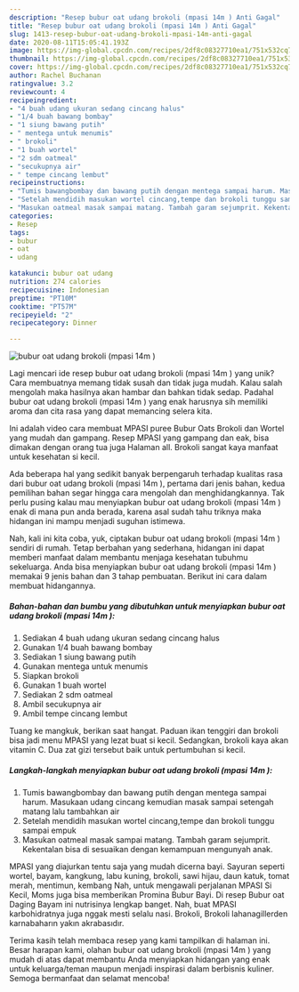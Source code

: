 ```yaml
---
description: "Resep bubur oat udang brokoli (mpasi 14m ) Anti Gagal"
title: "Resep bubur oat udang brokoli (mpasi 14m ) Anti Gagal"
slug: 1413-resep-bubur-oat-udang-brokoli-mpasi-14m-anti-gagal
date: 2020-08-11T15:05:41.193Z
image: https://img-global.cpcdn.com/recipes/2df8c08327710ea1/751x532cq70/bubur-oat-udang-brokoli-mpasi-14m-foto-resep-utama.jpg
thumbnail: https://img-global.cpcdn.com/recipes/2df8c08327710ea1/751x532cq70/bubur-oat-udang-brokoli-mpasi-14m-foto-resep-utama.jpg
cover: https://img-global.cpcdn.com/recipes/2df8c08327710ea1/751x532cq70/bubur-oat-udang-brokoli-mpasi-14m-foto-resep-utama.jpg
author: Rachel Buchanan
ratingvalue: 3.2
reviewcount: 4
recipeingredient:
- "4 buah udang ukuran sedang cincang halus"
- "1/4 buah bawang bombay"
- "1 siung bawang putih"
- " mentega untuk menumis"
- " brokoli"
- "1 buah wortel"
- "2 sdm oatmeal"
- "secukupnya air"
- " tempe cincang lembut"
recipeinstructions:
- "Tumis bawangbombay dan bawang putih dengan mentega sampai harum. Masukaan udang cincang kemudian masak sampai setengah matang lalu tambahkan air"
- "Setelah mendidih masukan wortel cincang,tempe dan brokoli tunggu sampai empuk"
- "Masukan oatmeal masak sampai matang. Tambah garam sejumprit. Kekentalan bisa di sesuaikan dengan kemampuan mengunyah anak."
categories:
- Resep
tags:
- bubur
- oat
- udang

katakunci: bubur oat udang 
nutrition: 274 calories
recipecuisine: Indonesian
preptime: "PT10M"
cooktime: "PT57M"
recipeyield: "2"
recipecategory: Dinner

---
```



![bubur oat udang brokoli (mpasi 14m )](https://img-global.cpcdn.com/recipes/2df8c08327710ea1/751x532cq70/bubur-oat-udang-brokoli-mpasi-14m-foto-resep-utama.jpg)

Lagi mencari ide resep bubur oat udang brokoli (mpasi 14m ) yang unik? Cara membuatnya memang tidak susah dan tidak juga mudah. Kalau salah mengolah maka hasilnya akan hambar dan bahkan tidak sedap. Padahal bubur oat udang brokoli (mpasi 14m ) yang enak harusnya sih memiliki aroma dan cita rasa yang dapat memancing selera kita.

Ini adalah video cara membuat MPASI puree Bubur Oats Brokoli dan Wortel yang mudah dan gampang. Resep MPASI yang gampang dan eak, bisa dimakan dengan orang tua juga Halaman all. Brokoli sangat kaya manfaat untuk kesehatan si kecil.

Ada beberapa hal yang sedikit banyak berpengaruh terhadap kualitas rasa dari bubur oat udang brokoli (mpasi 14m ), pertama dari jenis bahan, kedua pemilihan bahan segar hingga cara mengolah dan menghidangkannya. Tak perlu pusing kalau mau menyiapkan bubur oat udang brokoli (mpasi 14m ) enak di mana pun anda berada, karena asal sudah tahu triknya maka hidangan ini mampu menjadi suguhan istimewa.


Nah, kali ini kita coba, yuk, ciptakan bubur oat udang brokoli (mpasi 14m ) sendiri di rumah. Tetap berbahan yang sederhana, hidangan ini dapat memberi manfaat dalam membantu menjaga kesehatan tubuhmu sekeluarga. Anda bisa menyiapkan bubur oat udang brokoli (mpasi 14m ) memakai 9 jenis bahan dan 3 tahap pembuatan. Berikut ini cara dalam membuat hidangannya.

<!--inarticleads1-->

##### Bahan-bahan dan bumbu yang dibutuhkan untuk menyiapkan bubur oat udang brokoli (mpasi 14m ):

1. Sediakan 4 buah udang ukuran sedang cincang halus
1. Gunakan 1/4 buah bawang bombay
1. Sediakan 1 siung bawang putih
1. Gunakan  mentega untuk menumis
1. Siapkan  brokoli
1. Gunakan 1 buah wortel
1. Sediakan 2 sdm oatmeal
1. Ambil secukupnya air
1. Ambil  tempe cincang lembut


Tuang ke mangkuk, berikan saat hangat. Paduan ikan tenggiri dan brokoli bisa jadi menu MPASI yang lezat buat si kecil. Sedangkan, brokoli kaya akan vitamin C. Dua zat gizi tersebut baik untuk pertumbuhan si kecil. 

<!--inarticleads2-->

##### Langkah-langkah menyiapkan bubur oat udang brokoli (mpasi 14m ):

1. Tumis bawangbombay dan bawang putih dengan mentega sampai harum. Masukaan udang cincang kemudian masak sampai setengah matang lalu tambahkan air
1. Setelah mendidih masukan wortel cincang,tempe dan brokoli tunggu sampai empuk
1. Masukan oatmeal masak sampai matang. Tambah garam sejumprit. Kekentalan bisa di sesuaikan dengan kemampuan mengunyah anak.


MPASI yang diajurkan tentu saja yang mudah dicerna bayi. Sayuran seperti wortel, bayam, kangkung, labu kuning, brokoli, sawi hijau, daun katuk, tomat merah, mentimun, kembang Nah, untuk mengawali perjalanan MPASI Si Kecil, Moms juga bisa memberikan Promina Bubur Bayi. Di resep Bubur oat Daging Bayam ini nutrisinya lengkap banget. Nah, buat MPASI karbohidratnya juga nggak mesti selalu nasi. Brokoli, Brokoli lahanagillerden karnabaharın yakın akrabasıdır. 

Terima kasih telah membaca resep yang kami tampilkan di halaman ini. Besar harapan kami, olahan bubur oat udang brokoli (mpasi 14m ) yang mudah di atas dapat membantu Anda menyiapkan hidangan yang enak untuk keluarga/teman maupun menjadi inspirasi dalam berbisnis kuliner. Semoga bermanfaat dan selamat mencoba!
